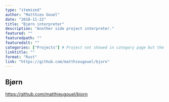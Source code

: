 ```yaml
---
type: "itemized"
author: "Matthieu Gouel"
date: "2018-11-22"
title: "Bjørn interpreter"
description: "Another side project interpreter."
featured: ""
featuredpath: ""
featuredalt: ""
categories: ["Projects"] # Project not showed in category page but the count is incremented
linktitle: ""
format: "Rust"
link: "https://github.com/matthieugouel/bjorn"
---
```


## Bjørn

https://github.com/matthieugouel/bjorn
